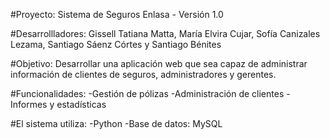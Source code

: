 #Proyecto: Sistema de Seguros Enlasa - Versión 1.0

#Desarrollladores: Gissell Tatiana Matta, María Elvira Cujar, Sofía Canizales Lezama, Santiago Sáenz Córtes y Santiago Bénites

#Objetivo: Desarrollar una aplicación web que sea capaz de administrar información de clientes de seguros, administradores y gerentes.

#Funcionalidades:
-Gestión de pólizas
-Administración de clientes
-Informes y estadísticas

#El sistema utiliza:
-Python
-Base de datos: MySQL

